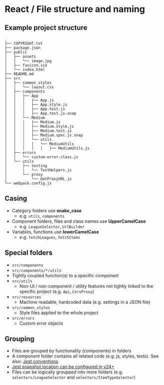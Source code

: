 # React / File structure and naming

## Example project structure

```
.
├── COPYRIGHT.txt
├── package.json
├── public
│   ├── assets
│   │   └── image.jpg
│   ├── favicon.ico
│   └── index.html
├── README.md
├── src
│   ├── common_styles
│   │   └── layout.css
│   ├── components
│   │   ├── App
│   │   │   ├── App.js
│   │   │   ├── App.style.js
│   │   │   ├── App.test.js
│   │   │   ├── App.test.js.snap
│   │   └── Medium
│   │   │   ├── Medium.js
│   │   │   ├── Medium.style.js
│   │   │   ├── Medium.test.js
│   │   │   ├── Medium.spec.js.snap
│   │   │   └── utils
│   │   │   │   └── MediumUtils
│   │   │   │   │   ├── MediumUtils.js
│   ├── errors
│   │   └── custom-error-class.js
│   └── utils
│       ├── testing
│       │   └── TestHelpers.js
│       └── proxy
│           └── GetProxyURL.js
└── webpack.config.js
```

## Casing

- Category folders use **snake_case**
  - e.g. `utils`, `components`
- Component folders, files and class names use **UpperCamelCase**
	- e.g. `LeagueSelector`, `UrlBuilder`
- Variables, functions use **lowerCamelCase**
	- e.g. `fetchLeagues`, `fetchItems`

## Special folders

- `src/components`
- `src/components/*/utils`
 - Tightly coupled function(s) to a specific component
- `src/utils`
  - Non-UI / non-component / utility features not tightly linked to the specific project (e.g. `Api`, `CorsProxy`)
- `src/resources`
  - Machine readable, hardcoded data (e.g. settings in a JSON file)
- `src/common_styles`
  - Style files applied to the whole project
- `src/errors`
    - Custom error objects

## Grouping

- Files are grouped by functionality (components) in folders
- A component folder contains all related code (e.g. js, styles, tests). See also: [Jest conventions](https://jestjs.io/docs/en/configuration.html#testregex-string)
- [Jest snapshot location can be configured in v24+](https://medium.com/c-hive/no-more-snapshots-folders-with-jest-98de26681764)
- Files can be logically groupped into more folders (e.g. `selectors/LeagueSelector` and `selectors/ItemTypeSelector`)